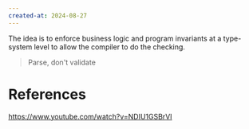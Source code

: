 ```yaml
---
created-at: 2024-08-27
---
```


The idea is to enforce business logic and program invariants at a type-system level to allow the compiler to do the checking.

> Parse, don't  validate

# References

https://www.youtube.com/watch?v=NDIU1GSBrVI
